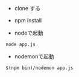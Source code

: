 * clone する

* npm install

* nodeで起動

```
node app.js
```

* nodemonで起動
```
$(npm bin)/nodemon app.js
```

